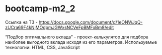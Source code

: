 # bootcamp-m2_2

Ссылка на ТЗ - https://docs.google.com/document/d/1eONWJqQ-zUCra69F4kNjMOdpmJGWxsNCVeFpBMFxBm8/edit

“Подбор оптимального вклада” - проект-калькулятор для подбора наиболее выгодного вклада исходя из его параметров.
Используемые технологии: HTML, CSS, JavaScript
